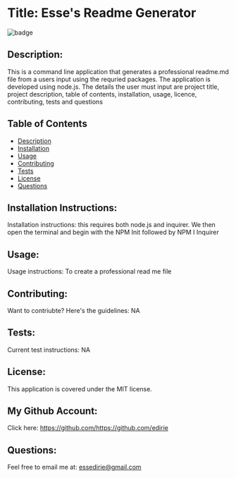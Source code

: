 
# Title: Esse's Readme Generator 

![badge](https://img.shields.io/badge/license-MIT-darkred)


## Description:

This is a command line application that generates a professional readme.md file from a users input using the requried packages.  The application is developed using node.js.  The details the user must input are project title, project description, table of contents, installation, usage, licence, contributing, tests and questions


## Table of Contents
- [Description](#description)
- [Installation](#installation)
- [Usage](#usage)
- [Contributing](#contributing)
- [Tests](#tests)
- [License](#license)
- [Questions](#questions)

## Installation Instructions:

Installation instructions: this requires both node.js and inquirer.  We then open the terminal and begin with the NPM Init followed by NPM I Inquirer

## Usage:

Usage instructions: To create a professional read me file

## Contributing:

Want to contriubte? Here's the guidelines: NA

## Tests:

Current test instructions: NA

## License:

This application is covered under the MIT license. 

## My Github Account:

  Click here: https://github.com/https://github.com/edirie

## Questions:

  Feel free to email me at: essedirie@gmail.com
  
